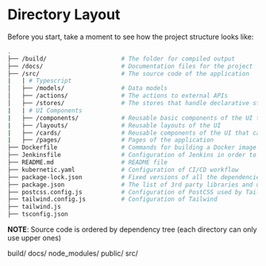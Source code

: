 # Directory Layout

Before you start, take a moment to see how the project structure looks like:

```sh
.
├── /build/                     # The folder for compiled output
├── /docs/                      # Documentation files for the project
├── /src/                       # The source code of the application
|   | # Typescript
│   ├── /models/                # Data models
│   ├── /actions/               # The actions to external APIs
│   ├── /stores/                # The stores that handle declarative state of the APIs actions.
|   | # UI Components
|   ├── /components/            # Reusable basic components of the UI that are isolated (e.g. buttons)
|   ├── /layouts/               # Reusable layouts of the UI
|   ├── /cards/                 # Reusable components of the UI that can use stores
|   ├── /pages/                 # Pages of the application
├── Dockerfile                  # Commands for building a Docker image for production
├── Jenkinsfile                 # Configuration of Jenkins in order to run CI/CD workflow
├── README.md                   # README file
├── kubernetic.yaml             # Configuration of CI/CD workflow
├── package-lock.json           # Fixed versions of all the dependencies
├── package.json                # The list of 3rd party libraries and utilities
├── postcss.config.js           # Configuration of PostCSS used by Tailwind
├── tailwind.config.js          # Configuration of Tailwind
├── tailwind.js
├── tsconfig.json
```

**NOTE**: Source code is ordered by dependency tree (each directory can only use upper ones)




build/
docs/
node_modules/
public/
src/
